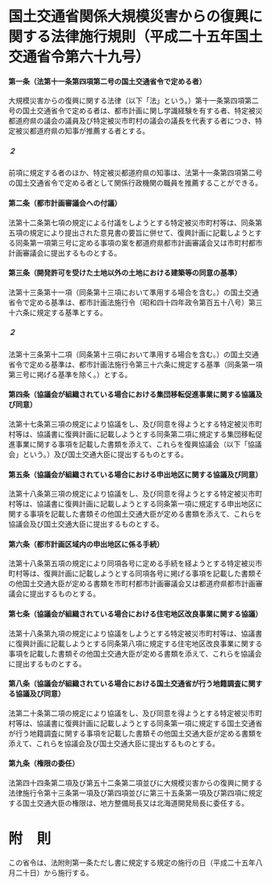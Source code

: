 # 国土交通省関係大規模災害からの復興に関する法律施行規則（平成二十五年国土交通省令第六十九号）
#### 第一条（法第十一条第四項第二号の国土交通省令で定める者）
大規模災害からの復興に関する法律（以下「法」という。）第十一条第四項第二号の国土交通省令で定める者は、都市計画に関し学識経験を有する者、特定被災都道府県の議会の議員及び特定被災市町村の議会の議長を代表する者につき、特定被災都道府県の知事が推薦する者とする。
##### ２
前項に規定する者のほか、特定被災都道府県の知事は、法第十一条第四項第二号の国土交通省令で定める者として関係行政機関の職員を推薦することができる。
#### 第二条（都市計画審議会への付議）
法第十二条第七項の規定による付議をしようとする特定被災市町村等は、同条第五項の規定により提出された意見書の要旨に併せて、復興計画に記載しようとする同条第一項第三号に定める事項の案を都道府県都市計画審議会又は市町村都市計画審議会に提出するものとする。
#### 第三条（開発許可を受けた土地以外の土地における建築等の同意の基準）
法第十三条第十一項（同条第十三項において準用する場合を含む。）の国土交通省令で定める基準は、都市計画法施行令（昭和四十四年政令第百五十八号）第三十六条に規定する基準とする。
##### ２
法第十三条第十二項（同条第十三項において準用する場合を含む。）の国土交通省令で定める基準は、都市計画法施行令第三十六条に規定する基準（同条第一項第三号に掲げる基準を除く。）とする。
#### 第四条（協議会が組織されている場合における集団移転促進事業に関する協議及び同意）
法第十七条第三項の規定により協議をし、及び同意を得ようとする特定被災市町村等は、協議書に復興計画に記載しようとする同条第二項に規定する集団移転促進事業に関する事項を記載した書類を添えて、これらを復興協議会（以下「協議会」という。）及び国土交通大臣に提出するものとする。
#### 第五条（協議会が組織されている場合における申出地区に関する協議及び同意）
法第十八条第三項の規定により協議をし、及び同意を得ようとする特定被災市町村等は、協議書に復興計画に記載しようとする同条第一項に規定する申出地区に関する事項を記載した書類その他国土交通大臣が定める書類を添えて、これらを協議会及び国土交通大臣に提出するものとする。
#### 第六条（都市計画区域内の申出地区に係る手続）
法第十八条第五項の規定により同項各号に定める手続を経ようとする特定被災市町村等は、復興計画に記載しようとする同項各号に掲げる事項を記載した書類その他国土交通大臣が定める書類を市町村都市計画審議会又は都道府県都市計画審議会に提出するものとする。
#### 第七条（協議会が組織されている場合における住宅地区改良事業に関する協議）
法第十八条第九項の規定により協議をしようとする特定被災市町村等は、協議書に復興計画に記載しようとする同条第八項に規定する住宅地区改良事業に関する事項を記載した書類その他国土交通大臣が定める書類を添えて、これらを協議会に提出するものとする。
#### 第八条（協議会が組織されている場合における国土交通省が行う地籍調査に関する協議及び同意）
法第二十条第二項の規定により協議をし、及び同意を得ようとする特定被災市町村等は、協議書に復興計画に記載しようとする同条第一項に規定する国土交通省が行う地籍調査に関する事項を記載した書類その他国土交通大臣が定める書類を添えて、これらを協議会及び国土交通大臣に提出するものとする。
#### 第九条（権限の委任）
法第四十四条第二項及び第五十二条第二項並びに大規模災害からの復興に関する法律施行令第十三条第一項及び第四項並びに第三十五条第一項及び第四項に規定する国土交通大臣の権限は、地方整備局長又は北海道開発局長に委任する。
# 附　則
この省令は、法附則第一条ただし書に規定する規定の施行の日（平成二十五年八月二十日）から施行する。
